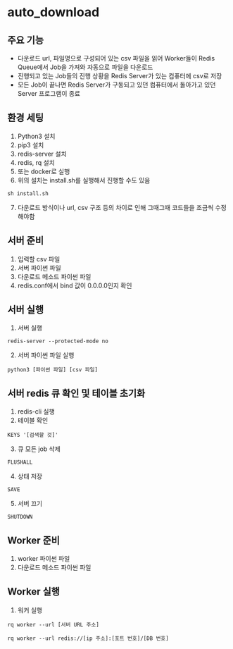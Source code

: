 # auto_download

주요 기능
-----
* 다운로드 url, 파일명으로 구성되어 있는 csv 파일을 읽어 Worker들이 Redis Queue에서 Job을 가져와 자동으로 파일을 다운로드
* 진행되고 있는 Job들의 진행 상황을 Redis Server가 있는 컴퓨터에 csv로 저장
* 모든 Job이 끝나면 Redis Server가 구동되고 있던 컴퓨터에서 돌아가고 있던 Server 프로그램이 종료


환경 세팅
-----

1. Python3 설치
2. pip3 설치
3. redis-server 설치
4. redis, rq 설치
5. 또는 docker로 실행
6. 위의 설치는 install.sh를 실행해서 진행할 수도 있음
<pre><code>sh install.sh</code></pre>
7. 다운로드 방식이나 url, csv 구조 등의 차이로 인해 그때그때 코드들을 조금씩 수정해야함

서버 준비
-----

1. 입력할 csv 파일
2. 서버 파이썬 파일
3. 다운로드 메소드 파이썬 파일
4. redis.conf에서 bind 값이 0.0.0.0인지 확인

서버 실행
-----

1. 서버 실행
<pre><code>redis-server --protected-mode no</code></pre>
2. 서버 파이썬 파일 실행
<pre><code>python3 [파이썬 파일] [csv 파일]</code></pre>


서버 redis 큐 확인 및 테이블 초기화
-----

1. redis-cli 실행
2. 테이블 확인
<pre><code>KEYS '[검색할 것]'</code></pre>
3. 큐 모든 job 삭제
<pre><code>FLUSHALL</code></pre>
4. 상태 저장
<pre><code>SAVE</code></pre>
5. 서버 끄기
<pre><code>SHUTDOWN</code></pre>


Worker 준비
-----

1. worker 파이썬 파일
2. 다운로드 메소드 파이썬 파일

Worker 실행
-----

1. 워커 실행
<pre><code>rq worker --url [서버 URL 주소]</code></pre>
<pre><code>rq worker --url redis://[ip 주소]:[포트 번호]/[DB 번호]</code></pre>
